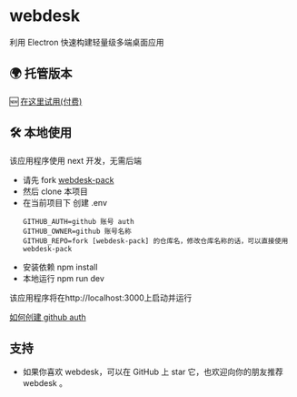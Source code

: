 # webdesk
利用 Electron 快速构建轻量级多端桌面应用

## 🌍 托管版本
🆕 [在这里试用(付费)](https://webdesk.pigjs.com)

## 🛠 本地使用
该应用程序使用 next 开发，无需后端

+ 请先 fork [webdesk-pack](https://github.com/pigjs/webdesk-pack)
+ 然后 clone 本项目
+ 在当前项目下 创建 .env
    ```.env
    GITHUB_AUTH=github 账号 auth
    GITHUB_OWNER=github 账号名称
    GITHUB_REPO=fork [webdesk-pack] 的仓库名，修改仓库名称的话，可以直接使用 webdesk-pack
    ```
+ 安装依赖
    npm install
+ 本地运行
    npm run dev

该应用程序将在http://localhost:3000上启动并运行

[如何创建 github auth](https://docs.github.com/zh/authentication/keeping-your-account-and-data-secure/managing-your-personal-access-tokens)

## 支持
+ 如果你喜欢 webdesk，可以在 GitHub 上 star 它，也欢迎向你的朋友推荐 webdesk 。